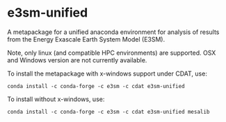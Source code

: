 # e3sm-unified

A metapackage for a unified anaconda environment for analysis of results from
the Energy Exascale Earth System Model (E3SM).

Note, only linux (and compatible HPC environments) are supported.  OSX and Windows version are not currently available.

To install the metapackage with x-windows support under CDAT, use:
```
conda install -c conda-forge -c e3sm -c cdat e3sm-unified
```
To install without x-windows, use:
```
conda install -c conda-forge -c e3sm -c cdat e3sm-unified mesalib
```

